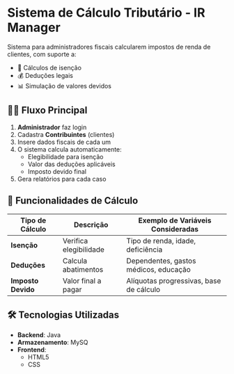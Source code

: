 # Sistema de Cálculo Tributário - IR Manager

Sistema para administradores fiscais calcularem impostos de renda de clientes, com suporte a:
- 🧮 Cálculos de isenção
- 💰 Deduções legais
- 📊 Simulação de valores devidos

## 👨‍💻 Fluxo Principal

1. **Administrador** faz login
2. Cadastra **Contribuintes** (clientes)
3. Insere dados fiscais de cada um
4. O sistema calcula automaticamente:
   - Elegibilidade para isenção
   - Valor das deduções aplicáveis
   - Imposto devido final
5. Gera relatórios para cada caso

## 🧮 Funcionalidades de Cálculo

| Tipo de Cálculo | Descrição | Exemplo de Variáveis Consideradas |
|-----------------|-----------|-----------------------------------|
| **Isenção** | Verifica elegibilidade | Tipo de renda, idade, deficiência |
| **Deduções**| Calcula abatimentos | Dependentes, gastos médicos, educação |
| **Imposto Devido** | Valor final a pagar | Alíquotas progressivas, base de cálculo |

## 🛠️ Tecnologias Utilizadas

- **Backend**: Java
- **Armazenamento**: MySQ
- **Frontend**: 
  -  HTML5
  -  CSS
